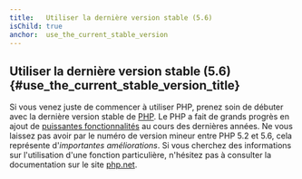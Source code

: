 ```yaml
---
title:   Utiliser la dernière version stable (5.6)
isChild: true
anchor:  use_the_current_stable_version
---
```


## Utiliser la dernière version stable (5.6) {#use_the_current_stable_version_title}

Si vous venez juste de commencer à utiliser PHP, prenez soin de débuter avec la dernière version stable 
de [PHP][php-release]. Le PHP a fait de grands progrès en ajout de [puissantes fonctionnalités](#les_points_importants_du_language) 
au cours des dernières années. Ne vous laissez pas avoir par le numéro de version mineur entre PHP 5.2 et 5.6, cela 
représente d'*importantes améliorations*. Si vous cherchez des informations sur l'utilisation d'une fonction particulière,
 n'hésitez pas à consulter la documentation sur le site [php.net][php-docs].

[php-release]: http://www.php.net/downloads.php
[php-docs]: http://www.php.net/manual/fr/
